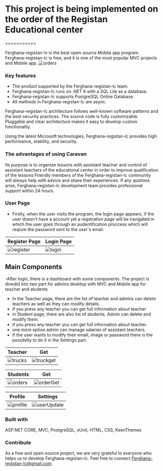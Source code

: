# ﻿﻿This project is being implemented on the order of the Registan Educational center
===========

Ferghana-registan-lv  is the best open-source  Mobila app program. Ferghana-registan-lc is free, and it is one of the most popular MVC projects and Mobile app.
![orders](https://user-images.githubusercontent.com/110013097/224921418-27d5f942-43f3-4ecf-8c9e-50d023c3c66b.png)

### Key features ###

* The product supported by the Ferghana-registan-lc team.
* Ferghana-registan-lc runs on .NET 6 with a SQL Lite as a database.
* Ferghana-registan-lc supports PostgreSQL Online Database.  
* All methods in Ferghana-registan-lc are async.

Ferghana-registan-lc architecture follows well-known software patterns and the best security practices. The source code is fully customizable. Pluggable and clear architecture makes it easy to develop custom functionality.

Using the latest Microsoft technologies, Ferghana-registan-lc provides high performance, stability, and security.

### The advantages of using Caravan ###

Its purpose is to organize lessons with assistant teacher and control of assistant teachers of the educational center in order to 
improve qualification of the lessons
Friendly members of the Ferghana-registan-lc community will always help with advice and share their experiences. If any qustions arise, Ferghana-registan-lc development team provides professional support within 24 hours.

### User Page ###

* Firstly, when the user visits the program, the login page appears, if the user doesn't have a account yet a regstration page will be navigated in which the user goes through an audentification proccess which will reqiure the password sent to the user's email. 

Register Page | Login Page
----|------
![register](https://user-images.githubusercontent.com/110013097/224924669-256c4f79-6692-4ecb-bb76-9dc616cb7eb5.png) | ![login](https://user-images.githubusercontent.com/110013097/224924747-d238c224-ddd5-4f62-91fe-35efcb38bf34.png)

## Main Components ##

-After login, there is a dashboard with some components. 
The project is divedid into two part for admins desktop with MVC and Mobile app for teacher and students


* In the Teacher page, there are the list of teacher and admins can delete teachers as well as they can modify details. 
* if you press any teacher you can get full information about teacher
* in Student page, there are also list of students. Admin can delete and modify them.
* if you press any teacher you can get full information about teacher.
* one more option admin can manage salaries of assistant teachers. 
* If the user wants to modify their email, image or password there is the possiblity to do it in the Settings part.


Teacher | Get
------|------
![trucks](https://user-images.githubusercontent.com/110013097/224926727-7ff09262-8202-4e6e-acb4-8fcd7fbb653c.png) | ![truckget](https://user-images.githubusercontent.com/110013097/224927631-2ca129a5-1c6e-4a50-8707-1481e61d4eaf.png)


Students | Get
------|------
![orders](https://user-images.githubusercontent.com/110013097/224928556-c3bfbdb8-c27a-4357-bc8b-c3bf3e78b5c0.png) | ![orderGet](https://user-images.githubusercontent.com/110013097/224928952-35cbe3be-e21c-4e1f-90e3-09a461c9e845.png)

Profile | Settings 
------|------
![profile](https://user-images.githubusercontent.com/110013097/224931366-7af62b1a-e0b3-43c0-a923-a481fd36372f.png) | ![userUpdate](https://user-images.githubusercontent.com/110013097/224929966-324ef152-dc43-4a34-bf1d-d14e2ff350b3.png)


### Built with ###
ASP.NET CORE, MVC,  PostgreSQL, xUnit, HTML, CSS, KeenThemes


### Contribute ###

As a free and open-source project, we are very grateful to everyone who helps us to develop Ferghana-registan-lc. Feel free to connect Ferghana-registan-lc@gmail.com
